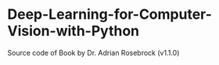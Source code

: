 # Deep-Learning-for-Computer-Vision-with-Python
Source code of Book by Dr. Adrian Rosebrock (v1.1.0)
